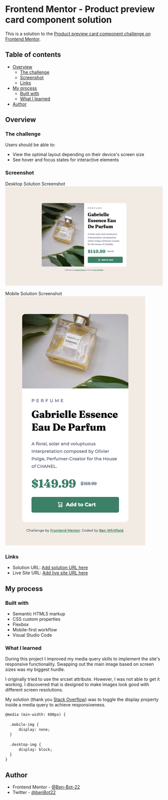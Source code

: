 # Frontend Mentor - Product preview card component solution

This is a solution to the [Product preview card component challenge on Frontend Mentor](https://www.frontendmentor.io/challenges/product-preview-card-component-GO7UmttRfa). 

## Table of contents

- [Overview](#overview)
  - [The challenge](#the-challenge)
  - [Screenshot](#screenshot)
  - [Links](#links)
- [My process](#my-process)
  - [Built with](#built-with)
  - [What I learned](#what-i-learned)
- [Author](#author)

## Overview

### The challenge

Users should be able to:

- View the optimal layout depending on their device's screen size
- See hover and focus states for interactive elements

### Screenshot

Desktop Solution Screenshot
![](./images/Solution_screenshot_desktop.png)

Mobile Solution Screenshot
![](./images/Solution_screenshot_mobile.png)

### Links

- Solution URL: [Add solution URL here](https://github.com/Ben-Bot-22/Product-Preview-Card)
- Live Site URL: [Add live site URL here](https://ben-bot-22.github.io/Product-Preview-Card/)

## My process

### Built with

- Semantic HTML5 markup
- CSS custom properties
- Flexbox
- Mobile-first workflow
- Visual Studio Code

### What I learned

During this project I improved my media query skills to implement the site's responsive functionality.  Swapping out the main image based on screen sizes was my biggest hurdle.  

I originally tried to use the srcset attribute.  However, I was not able to get it working.  I discovered that is designed to make images look good with different screen resolutions.  

My solution (thank you [Stack Overflow](https://stackoverflow.com/questions/27853884/media-queries-and-image-swapping)) was to toggle the display property inside a media query to achieve responsiveness.

```
@media (min-width: 600px) {

  .mobile-img {
      display: none;
  }

  .desktop-img {
      display: block;
  }
}
```
## Author

- Frontend Mentor - [@Ben-Bot-22](https://www.frontendmentor.io/profile/Ben-Bot-22)
- Twitter - [@benBot22](https://www.twitter.com/benBot22)

